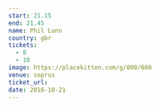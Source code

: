 ```yaml
---
start: 21.15
end: 21.45
name: Phil Lunn
country: gbr
tickets:
  - 8
  - 10
image: https://placekitten.com/g/800/600
venue: soprus
ticket_url: 
date: 2016-10-21
---
```

